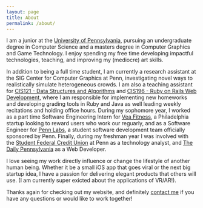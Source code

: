 ```yaml
---
layout: page
title: About
permalink: /about/
---
```


I am a junior at the [University of Pennsylvania](http://www.upenn.edu/), pursuing an undergraduate degree in Computer Science and a masters degree in Computer Graphics and Game Technology. I enjoy spending my free time developing impactful technologies, teaching, and improving my (mediocre) art skills.

In addition to being a full time student, I am currently a research assistant at the SIG Center for Computer Graphics at Penn, investigating novel ways to realistically simulate heterogeneous crowds. I am also a teaching assistant for [CIS121 - Data Structures and Algorithms](http://www.seas.upenn.edu/~cis121/current/staff.html) and [CIS196 - Ruby on Rails Web Development](https://www.seas.upenn.edu/~cis196/), where I am responsible for implementing new homeworks and developing grading tools in Ruby and Java as well leading weekly recitations and holding office hours. During my sophomore year, I worked as a part time Software Engineering Intern for [Vea Fitness](http://www.vealife.com/), a Philadelphia startup looking to reward users who work our reguarly, and as a Software Engineer for [Penn Labs](http://pennlabs.org/), a student software development team officially sponsored by Penn. Finally, during my freshman year I was involved with the [Student Federal Credit Union](https://www.upennsfcu.org/) at Penn as a technology analyst, and [The Daily Pennsylvania](http://www.thedp.com/) as a Web Developer.

I love seeing my work directly influence or change the lifestyle of another human being. Whether it be a small iOS app that goes viral or the next big startup idea, I have a passion for delivering elegant products that others will use. (I am currently super exicted about the applications of VR/AR!).

Thanks again for checking out my website, and definitely [contact me](mailto:gaoj@seas.upenn.edu) if you have any questions or would like to work together!
